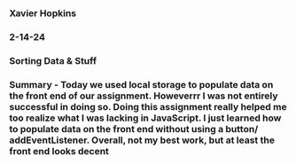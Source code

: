 ### Xavier Hopkins

### 2-14-24

### Sorting Data & Stuff

### Summary - Today we used local storage to populate data on the front end of our assignment. Howeverrr I was not entirely successful in doing so. Doing this assignment really helped me too realize what I was lacking in JavaScript. I just learned how to populate data on the front end without using a button/ addEventListener. Overall, not my best work, but at least the front end looks decent